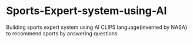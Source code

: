 # Sports-Expert-system-using-AI

Building sports expert system using AI CLIPS language(invented by NASA) to recommend sports by answering questions 
